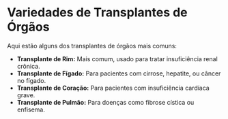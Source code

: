 # Variedades de Transplantes de Órgãos

Aqui estão alguns dos transplantes de órgãos mais comuns:

- **Transplante de Rim:** Mais comum, usado para tratar insuficiência renal crônica.
- **Transplante de Fígado:** Para pacientes com cirrose, hepatite, ou câncer no fígado.
- **Transplante de Coração:** Para pacientes com insuficiência cardíaca grave.
- **Transplante de Pulmão:** Para doenças como fibrose cística ou enfisema.
